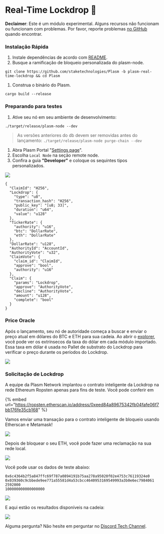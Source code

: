 # Real-Time Lockdrop 🍬

**Declaimer**: Este é um módulo experimental. Alguns recursos não funcionam ou funcionam com problemas. Por favor, reporte problemas [no GitHub](https://github.com/staketechnologies/Plasm/issues/new/choose) quando encontrar.

### Instalação Rápida

1. Instale dependências de acordo com [README](https://github.com/staketechnologies/Plasm/tree/plasm-real-time-lockdrop#building-from-source).
2. Busque a ramificação de bloqueio personalizada do plasm-node.

```text
git clone https://github.com/staketechnologies/Plasm -b plasm-real-time-lockdrop && cd Plasm
```

1. Construa o binário do Plasm.

```text
cargo build --release
```

### Preparando para testes

1. Ative seu nó em seu ambiente de desenvolvimento:

```text
./target/release/plasm-node --dev
```

> As versões anteriores do db devem ser removidas antes do lançamento: `./target/release/plasm-node purge-chain --dev`

1. Abra Plasm Portal "[Settings page](https://apps.plasmnet.io/#/settings)".
2. Escolha `Local Node` na seção remote node.
3. Confira a guia **"Developer"** e coloque os sequintes tipos personalizados.


![](../.gitbook/assets/sukurnshotto-2020-05-31-174451png.png)

```text
{
  "ClaimId": "H256",
  "Lockdrop": {
    "type": "u8",
    "transaction_hash": "H256",
    "public_key": "[u8; 33]",
    "duration": "u64",
    "value": "u128"
  },
  "TickerRate": {
    "authority": "u16",
    "btc": "DollarRate",
    "eth": "DollarRate"
  },
  "DollarRate": "u128",
  "AuthorityId": "AccountId",
  "AuthorityVote": "u32",
  "ClaimVote": {
    "claim_id": "ClaimId",
    "approve": "bool",
    "authority": "u16"
  },
  "Claim": {
    "params": "Lockdrop",
    "approve": "AuthorityVote",
    "decline": "AuthorityVote",
    "amount": "u128",
    "complete": "bool"
  }
}
```

### Price Oracle

Após o lançamento, seu nó de autoridade começa a buscar e enviar o preço atual em dólares do BTC e ETH para sua cadeia. Ao abrir o [explorer](https://apps.plasmnet.io/#/explorer), você pode ver os extrínsecos da taxa do dólar em cada módulo importado. Essa taxa em dólar é usada no Pallet de substrato do Lockdrop para verificar o preço durante os períodos do Lockdrop.

![](../.gitbook/assets/sukurnshotto-2020-05-31-174351png%20%283%29.png)

### Solicitação de Lockdrop 

A equipe da Plasm Network implantou o contrato inteligente da Lockdrop na rede Ethereum Ropsten apenas para fins de teste. Você pode conferir em

{% embed url="https://ropsten.etherscan.io/address/0xeed84a89675342fb04fafe06f7bb176fe35cb168" %}

Vamos enviar uma transação para o contrato inteligente de bloqueio usando Etherscan e Metamask!

![](../.gitbook/assets/sukurnshotto-2020-05-31-174357png.png)

Depois de bloquear o seu ETH, você pode fazer uma reclamação na sua rede local.

![](../.gitbook/assets/sukurnshotto-2020-05-31-174402png%20%281%29.png)

Você pode usar os dados de teste abaixo:

```text
0x6c4364b2f5a847ffc69f787a0894191b75aa278a95020f02e4753c76119324e0
0x039360c9cbbede9ee771a55581d4a53cbcc4640953169549993a3b0e6ec7984061
2592000
100000000000000000
```

![](../.gitbook/assets/sukurnshotto-2020-05-31-174408png%20%282%29.png)

E aqui estão os resultados disponíveis na cadeia:

![](../.gitbook/assets/sukurnshotto-2020-05-31-174413png.png)

Alguma pergunta? Não hesite em perguntar no [Discord Tech Channel](https://discord.gg/Z3nC9U4).


